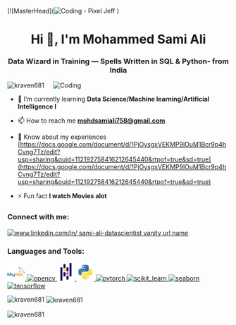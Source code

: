 [![MasterHead](![Coding - Pixel Jeff](https://github.com/user-attachments/assets/46ca5579-a171-489c-a4e1-83f99c8f5f92)
)
<h1 align="center">Hi 👋, I'm Mohammed Sami Ali</h1>
<h3 align="center">Data Wizard in Training — Spells Written in SQL & Python- from India</h3>
<img align="right" alt="Coding" width="400" src="https://cdn.dribbble.com/users/1162077/screenshots/3848914/programmer.gif">
<p align="left"> <img src="https://komarev.com/ghpvc/?username=kraven681&label=Profile%20views&color=0e75b6&style=flat" alt="kraven681" /> </p>

- 🌱 I’m currently learning **Data Science/Machine learning/Artificial Intelligence I**

- 📫 How to reach me **mohdsamiali758@gmail.com**

- 📄 Know about my experiences [https://docs.google.com/document/d/1PjOysgxVEKMP9lOuM1Bcr9p4hCvng7Tz/edit?usp=sharing&ouid=112192758416212645440&rtpof=true&sd=true](https://docs.google.com/document/d/1PjOysgxVEKMP9lOuM1Bcr9p4hCvng7Tz/edit?usp=sharing&ouid=112192758416212645440&rtpof=true&sd=true)

- ⚡ Fun fact **I watch Movies alot**

<h3 align="left">Connect with me:</h3>
<p align="left">
<a href="https://linkedin.com/in/www.linkedin.com/in/ sami-ali-datascientist vanity url name" target="blank"><img align="center" src="https://raw.githubusercontent.com/rahuldkjain/github-profile-readme-generator/master/src/images/icons/Social/linked-in-alt.svg" alt="www.linkedin.com/in/ sami-ali-datascientist vanity url name" height="30" width="40" /></a>
</p>

<h3 align="left">Languages and Tools:</h3>
<p align="left"> <a href="https://www.mysql.com/" target="_blank" rel="noreferrer"> <img src="https://raw.githubusercontent.com/devicons/devicon/master/icons/mysql/mysql-original-wordmark.svg" alt="mysql" width="40" height="40"/> </a> <a href="https://opencv.org/" target="_blank" rel="noreferrer"> <img src="https://www.vectorlogo.zone/logos/opencv/opencv-icon.svg" alt="opencv" width="40" height="40"/> </a> <a href="https://pandas.pydata.org/" target="_blank" rel="noreferrer"> <img src="https://raw.githubusercontent.com/devicons/devicon/2ae2a900d2f041da66e950e4d48052658d850630/icons/pandas/pandas-original.svg" alt="pandas" width="40" height="40"/> </a> <a href="https://www.python.org" target="_blank" rel="noreferrer"> <img src="https://raw.githubusercontent.com/devicons/devicon/master/icons/python/python-original.svg" alt="python" width="40" height="40"/> </a> <a href="https://pytorch.org/" target="_blank" rel="noreferrer"> <img src="https://www.vectorlogo.zone/logos/pytorch/pytorch-icon.svg" alt="pytorch" width="40" height="40"/> </a> <a href="https://scikit-learn.org/" target="_blank" rel="noreferrer"> <img src="https://upload.wikimedia.org/wikipedia/commons/0/05/Scikit_learn_logo_small.svg" alt="scikit_learn" width="40" height="40"/> </a> <a href="https://seaborn.pydata.org/" target="_blank" rel="noreferrer"> <img src="https://seaborn.pydata.org/_images/logo-mark-lightbg.svg" alt="seaborn" width="40" height="40"/> </a> <a href="https://www.tensorflow.org" target="_blank" rel="noreferrer"> <img src="https://www.vectorlogo.zone/logos/tensorflow/tensorflow-icon.svg" alt="tensorflow" width="40" height="40"/> </a> </p>

<p><img align="left" src="https://github-readme-stats.vercel.app/api/top-langs?username=kraven681&show_icons=true&locale=en&layout=compact" alt="kraven681" /></p>

<p>&nbsp;<img align="center" src="https://github-readme-stats.vercel.app/api?username=kraven681&show_icons=true&locale=en" alt="kraven681" /></p>

<p><img align="center" src="https://github-readme-streak-stats.herokuapp.com/?user=kraven681&" alt="kraven681" /></p>
